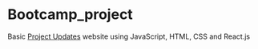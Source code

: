 # Bootcamp_project
Basic [Project Updates](https://kw4mg.csb.app/) website using JavaScript, HTML, CSS and React.js



